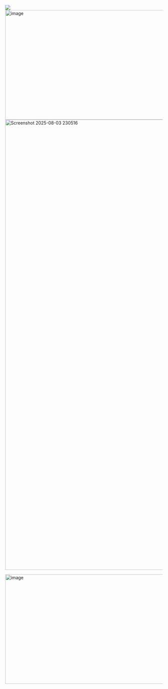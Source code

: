 ![](https://komarev.com/ghpvc/?username=GodOfLies&color=7C292A&label=PSYCHOS&abbreviated=true&style=for-the-badge)
<img width="1000" height="350" alt="image" src="https://github.com/user-attachments/assets/314abf76-377c-4cb0-a003-3c6da35ef023" />
<img width="2559" height="1439" alt="Screenshot 2025-08-03 230516" src="https://github.com/user-attachments/assets/c3470aea-19cb-42aa-afcd-7e4ed9887d88" />

<img width="1000" height="350" alt="image" src="https://github.com/user-attachments/assets/314abf76-377c-4cb0-a003-3c6da35ef023" />
